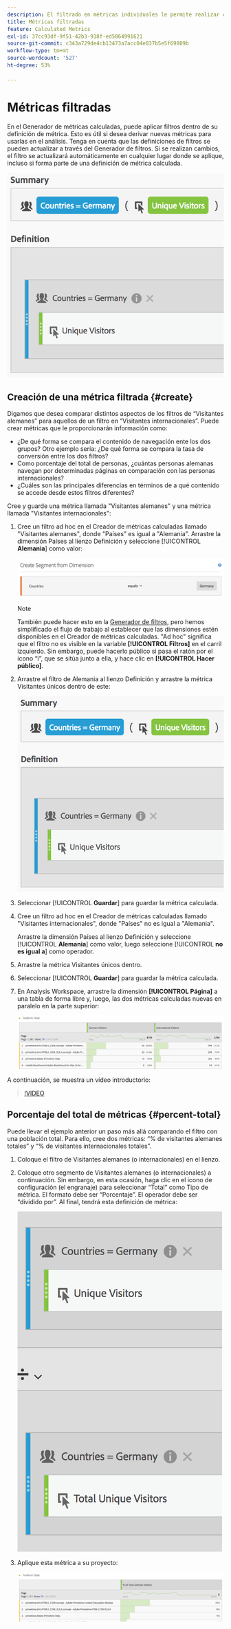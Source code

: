 ```yaml
---
description: El filtrado en métricas individuales le permite realizar comparaciones de métricas dentro del mismo informe.
title: Métricas filtradas
feature: Calculated Metrics
exl-id: 37cc93df-9f51-42b3-918f-ed5864991621
source-git-commit: c343a729de4cb13473a7acc04e837b5e5f69809b
workflow-type: tm+mt
source-wordcount: '527'
ht-degree: 53%

---
```


# Métricas filtradas

En el Generador de métricas calculadas, puede aplicar filtros dentro de su definición de métrica. Esto es útil si desea derivar nuevas métricas para usarlas en el análisis. Tenga en cuenta que las definiciones de filtros se pueden actualizar a través del Generador de filtros. Si se realizan cambios, el filtro se actualizará automáticamente en cualquier lugar donde se aplique, incluso si forma parte de una definición de métrica calculada.

![Resumen y definición de filtros para Países = Alemania y visitantes únicos](assets/german-visitors.png)

## Creación de una métrica filtrada {#create}

Digamos que desea comparar distintos aspectos de los filtros de “Visitantes alemanes” para aquellos de un filtro en “Visitantes internacionales”. Puede crear métricas que le proporcionarán información como:

* ¿De qué forma se compara el contenido de navegación ente los dos grupos? Otro ejemplo sería: ¿De qué forma se compara la tasa de conversión entre los dos filtros?
* Como porcentaje del total de personas, ¿cuántas personas alemanas navegan por determinadas páginas en comparación con las personas internacionales?
* ¿Cuáles son las principales diferencias en términos de a qué contenido se accede desde estos filtros diferentes?

Cree y guarde una métrica llamada &quot;Visitantes alemanes&quot; y una métrica llamada &quot;Visitantes internacionales&quot;:

1. Cree un filtro ad hoc en el Creador de métricas calculadas llamado &quot;Visitantes alemanes&quot;, donde &quot;Países&quot; es igual a &quot;Alemania&quot;. Arrastre la dimensión Países al lienzo Definición y seleccione [!UICONTROL **Alemania**] como valor:

   ![Filtro ad hoc que muestra Países iguales a Alemania](assets/segment-from-dimension.png)

   >[!NOTE]
   >
   >También puede hacer esto en la [Generador de filtros](/help/components/filters/create-filters.md), pero hemos simplificado el flujo de trabajo al establecer que las dimensiones estén disponibles en el Creador de métricas calculadas. &quot;Ad hoc&quot; significa que el filtro no es visible en la variable **[!UICONTROL Filtros]** en el carril izquierdo. Sin embargo, puede hacerlo público si pasa el ratón por el icono “i”, que se sitúa junto a ella, y hace clic en **[!UICONTROL Hacer público]**.

1. Arrastre el filtro de Alemania al lienzo Definición y arrastre la métrica Visitantes únicos dentro de este:

   ![Resumen y definición de países iguales a Alemania y visitantes únicos](assets/german-visitors.png)

1. Seleccionar [!UICONTROL **Guardar**] para guardar la métrica calculada.

1. Cree un filtro ad hoc en el Creador de métricas calculadas llamado &quot;Visitantes internacionales&quot;, donde &quot;Países&quot; no es igual a &quot;Alemania&quot;.

   Arrastre la dimensión Países al lienzo Definición y seleccione [!UICONTROL **Alemania**] como valor, luego seleccione [!UICONTROL **no es igual a**] como operador.

1. Arrastre la métrica Visitantes únicos dentro.

1. Seleccionar [!UICONTROL **Guardar**] para guardar la métrica calculada.

1. En Analysis Workspace, arrastre la dimensión **[!UICONTROL Página]** a una tabla de forma libre y, luego, las dos métricas calculadas nuevas en paralelo en la parte superior:

   ![Tabla de forma libre que muestra la dimensión Página para visitantes alemanes y visitantes internacionales](assets/workspace-pages.png)

A continuación, se muestra un vídeo introductorio:

>[!VIDEO](https://video.tv.adobe.com/v/25407/?quality=12)

## Porcentaje del total de métricas {#percent-total}

Puede llevar el ejemplo anterior un paso más allá comparando el filtro con una población total. Para ello, cree dos métricas: “% de visitantes alemanes totales” y “% de visitantes internacionales totales”.

1. Coloque el filtro de Visitantes alemanes (o internacionales) en el lienzo.
1. Coloque otro segmento de Visitantes alemanes (o internacionales) a continuación. Sin embargo, en esta ocasión, haga clic en el icono de configuración (el engranaje) para seleccionar “Total” como Tipo de métrica. El formato debe ser “Porcentaje”. El operador debe ser “dividido por”. Al final, tendrá esta definición de métrica:

   ![Países es igual a Alemania y Total de visitantes únicos](assets/cm_metric_total.png)

1. Aplique esta métrica a su proyecto:

   ![Tabla de forma libre con página y % del total de visitantes alemanes](assets/cm_percent_total.png)
